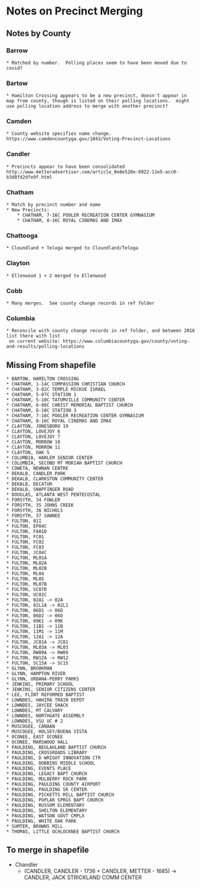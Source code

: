 # Notes on Precinct Merging

## Notes by County

### Barrow
    * Matched by number.  Polling places seem to have been moved due to covid?

### Bartow
    * Hamilton Crossing appears to be a new precinct, doesn't appear in map from county, though is listed on their polling locations.  might use polling location address to merge with another precinct?

### Camden 
    * County website specifies name change. https://www.camdencountyga.gov/1043/Voting-Precinct-Locations

### Candler
    * Precincts appear to have been consolidated http://www.metteradvertiser.com/article_0e8e520e-0922-11e5-acc0-b3d8fd2dfe9f.html

### Chatham
    * Match by precinct number and name
    * New Precincts:
        * CHATHAM, 7-16C POOLER RECREATION CENTER GYMNASIUM
        * CHATHAM, 8-16C ROYAL CINEMAS AND IMAX

### Chattooga
    * Cloundland + Teloga merged to Cloundland/Teloga

### Clayton
    * Ellenwood 1 + 2 merged to Ellenwood

### Cobb
    * Many merges.  See county change records in ref folder

### Columbia
    * Reconcile with county change records in ref folder, and between 2016 list there with list
     on current website: https://www.columbiacountyga.gov/county/voting-and-results/polling-locations

## Missing From shapefile
    * BARTOW, HAMILTON CROSSING
    * CHATHAM, 1-14C COMPASSION CHRISTIAN CHURCH
    * CHATHAM, 3-02C TEMPLE MICKVE ISRAEL
    * CHATHAM, 5-07C STATION 1
    * CHATHAM, 5-10C TATUMVILLE COMMUNITY CENTER
    * CHATHAM, 6-08C CHRIST MEMORIAL BAPTIST CHURCH
    * CHATHAM, 6-10C STATION 3
    * CHATHAM, 7-16C POOLER RECREATION CENTER GYMNASIUM
    * CHATHAM, 8-16C ROYAL CINEMAS AND IMAX
    * CLAYTON, JONESBORO 19
    * CLAYTON, LOVEJOY 6
    * CLAYTON, LOVEJOY 7
    * CLAYTON, MORROW 10
    * CLAYTON, MORROW 11
    * CLAYTON, OAK 5
    * COLUMBIA, HARLEM SENIOR CENTER
    * COLUMBIA, SECOND MT MORIAH BAPTIST CHURCH
    * COWETA, NEWNAN CENTRE
    * DEKALB, CANDLER PARK
    * DEKALB, CLARKSTON COMMUNITY CENTER
    * DEKALB, DECATUR
    * DEKALB, SNAPFINGER ROAD
    * DOUGLAS, ATLANTA WEST PENTECOSTAL
    * FORSYTH, 34 FOWLER
    * FORSYTH, 35 JOHNS CREEK
    * FORSYTH, 36 NICHOLS
    * FORSYTH, 37 SAWNEE
    * FULTON, 01I
    * FULTON, EP04C
    * FULTON, FA01D
    * FULTON, FC01
    * FULTON, FC02
    * FULTON, FC03
    * FULTON, JC04C
    * FULTON, ML01A
    * FULTON, ML02A
    * FULTON, ML02B
    * FULTON, ML04
    * FULTON, ML05
    * FULTON, ML07B
    * FULTON, SC07D
    * FULTON, UC02C
    * FULTON, 02A1 -> 02A
    * FULTON, 02L1A -> 02L1
    * FULTON, 06D1 -> 06D
    * FULTON, 06D2 -> 06D
    * FULTON, 09K1 -> 09K
    * FULTON, 11B1 -> 11B
    * FULTON, 11M1 -> 11M
    * FULTON, 12A1 -> 12A
    * FULTON, JC01A -> JC01
    * FULTON, ML03A -> ML03
    * FULTON, RW09A -> RW09
    * FULTON, RW12A -> RW12
    * FULTON, SC15A -> SC15
    * GLYNN, BROOKMAN
    * GLYNN, HAMPTON RIVER
    * GLYNN, URBANA-PERRY PARKS
    * JENKINS, PRIMARY SCHOOL
    * JENKINS, SENIOR CITIZENS CENTER
    * LEE, FLINT REFORMED BAPTIST
    * LOWNDES, HAHIRA TRAIN DEPOT
    * LOWNDES, JAYCEE SHACK
    * LOWNDES, MT CALVARY
    * LOWNDES, NORTHGATE ASSEMBLY
    * LOWNDES, VSU UC # 2
    * MUSCOGEE, CANAAN
    * MUSCOGEE, HOLSEY/BUENA VISTA
    * OCONEE, EAST OCONEE
    * OCONEE, MARSWOOD HALL
    * PAULDING, BEULAHLAND BAPTIST CHURCH
    * PAULDING, CROSSROADS LIBRARY
    * PAULDING, D WRIGHT INNOVATION CTR
    * PAULDING, DOBBINS MIDDLE SCHOOL
    * PAULDING, EVENTS PLACE
    * PAULDING, LEGACY BAPT CHURCH
    * PAULDING, MULBERRY ROCK PARK
    * PAULDING, PAULDING COUNTY AIRPORT
    * PAULDING, PAULDING SR CENTER
    * PAULDING, PICKETTS MILL BAPTIST CHURCH
    * PAULDING, POPLAR SPRGS BAPT CHURCH
    * PAULDING, RUSSOM ELEMENTARY
    * PAULDING, SHELTON ELEMENTARY
    * PAULDING, WATSON GOVT CMPLX
    * PAULDING, WHITE OAK PARK
    * SUMTER, BROWNS MILL
    * THOMAS, LITTLE OCHLOCKNEE BAPTIST CHURCH


## To merge in shapefile
* Chandler
    * (CANDLER, CANDLER - 1736 + CANDLER, METTER - 1685) -> CANDLER, JACK STRICKLAND COMM CENTER
